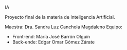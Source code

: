 IA

Proyecto final de la materia de Inteligencia Artificial.

Maestra: Dra. Sandra Luz Canchola Magdaleno
Equipo:
 - Front-end: María José Barrón Olguín
 - Back-ende: Edgar Omar Gómez Zárate
